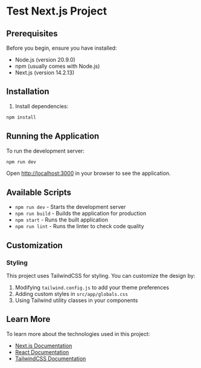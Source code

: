 # Test Next.js Project

## Prerequisites

Before you begin, ensure you have installed:

- Node.js (version 20.9.0)
- npm (usually comes with Node.js)
- Next.js (version 14.2.13)

## Installation

1. Install dependencies:

```bash
npm install
```

## Running the Application

To run the development server:

```bash
npm run dev
```

Open [http://localhost:3000](http://localhost:3000) in your browser to see the application.

## Available Scripts

- `npm run dev` - Starts the development server
- `npm run build` - Builds the application for production
- `npm start` - Runs the built application
- `npm run lint` - Runs the linter to check code quality

## Customization

### Styling

This project uses TailwindCSS for styling. You can customize the design by:

1. Modifying `tailwind.config.js` to add your theme preferences
2. Adding custom styles in `src/app/globals.css`
3. Using Tailwind utility classes in your components

## Learn More

To learn more about the technologies used in this project:

- [Next.js Documentation](https://nextjs.org/docs)
- [React Documentation](https://reactjs.org/)
- [TailwindCSS Documentation](https://tailwindcss.com/docs)
